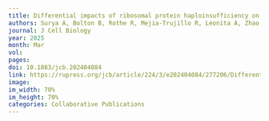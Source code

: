 ```yaml
---
title: Differential impacts of ribosomal protein haploinsufficiency on mitochondrial function
authors: Surya A, Bolton B, Rothe R, Mejia-Trujillo R, Leonita A, Zhao Q, Liu Y, Rangan R, Gorusu Y, Nguyen P, Cenik C, Sarinay Cenik E
journal: J Cell Biology
year: 2025
month: Mar
vol: 
pages: 
doi: 10.1083/jcb.202404084
link: https://rupress.org/jcb/article/224/3/e202404084/277206/Differential-impacts-of-ribosomal-protein
image: 
im_width: 70%
im_height: 70%
categories: Collaborative Publications
---
```

